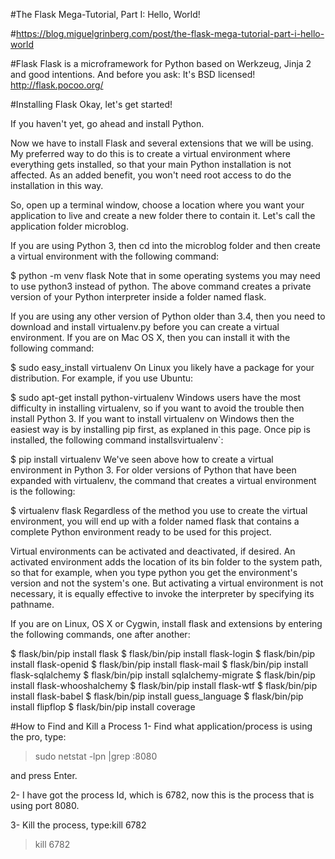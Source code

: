 
#The Flask Mega-Tutorial, Part I: Hello, World!

#https://blog.miguelgrinberg.com/post/the-flask-mega-tutorial-part-i-hello-world

#Flask
Flask is a microframework for Python based on Werkzeug, Jinja 2 and good intentions. And before you ask: It's BSD licensed!
http://flask.pocoo.org/

#Installing Flask
Okay, let's get started!

If you haven't yet, go ahead and install Python.

Now we have to install Flask and several extensions that we will be using. My preferred way to do this is to create a virtual environment where everything gets installed, so that your main Python installation is not affected. As an added benefit, you won't need root access to do the installation in this way.

So, open up a terminal window, choose a location where you want your application to live and create a new folder there to contain it. Let's call the application folder microblog.

If you are using Python 3, then cd into the microblog folder and then create a virtual environment with the following command:

$ python -m venv flask
Note that in some operating systems you may need to use python3 instead of python. The above command creates a private version of your Python interpreter inside a folder named flask.

If you are using any other version of Python older than 3.4, then you need to download and install virtualenv.py before you can create a virtual environment. If you are on Mac OS X, then you can install it with the following command:

$ sudo easy_install virtualenv
On Linux you likely have a package for your distribution. For example, if you use Ubuntu:

$ sudo apt-get install python-virtualenv
Windows users have the most difficulty in installing virtualenv, so if you want to avoid the trouble then install Python 3. If you want to install virtualenv on Windows then the easiest way is by installing pip first, as explaned in this page. Once pip is installed, the following command installsvirtualenv`:

$ pip install virtualenv
We've seen above how to create a virtual environment in Python 3. For older versions of Python that have been expanded with virtualenv, the command that creates a virtual environment is the following:

$ virtualenv flask
Regardless of the method you use to create the virtual environment, you will end up with a folder named flask that contains a complete Python environment ready to be used for this project.

Virtual environments can be activated and deactivated, if desired. An activated environment adds the location of its bin folder to the system path, so that for example, when you type python you get the environment's version and not the system's one. But activating a virtual environment is not necessary, it is equally effective to invoke the interpreter by specifying its pathname.

If you are on Linux, OS X or Cygwin, install flask and extensions by entering the following commands, one after another:

$ flask/bin/pip install flask
$ flask/bin/pip install flask-login
$ flask/bin/pip install flask-openid
$ flask/bin/pip install flask-mail
$ flask/bin/pip install flask-sqlalchemy
$ flask/bin/pip install sqlalchemy-migrate
$ flask/bin/pip install flask-whooshalchemy
$ flask/bin/pip install flask-wtf
$ flask/bin/pip install flask-babel
$ flask/bin/pip install guess_language
$ flask/bin/pip install flipflop
$ flask/bin/pip install coverage

#How to Find and Kill a Process
1- Find what application/process is using the pro, type:

>sudo netstat -lpn |grep :8080

and press Enter.

2- I have got the process Id, which is 6782, now this is the process that is using port 8080.

3- Kill the process, type:kill 6782

>kill 6782